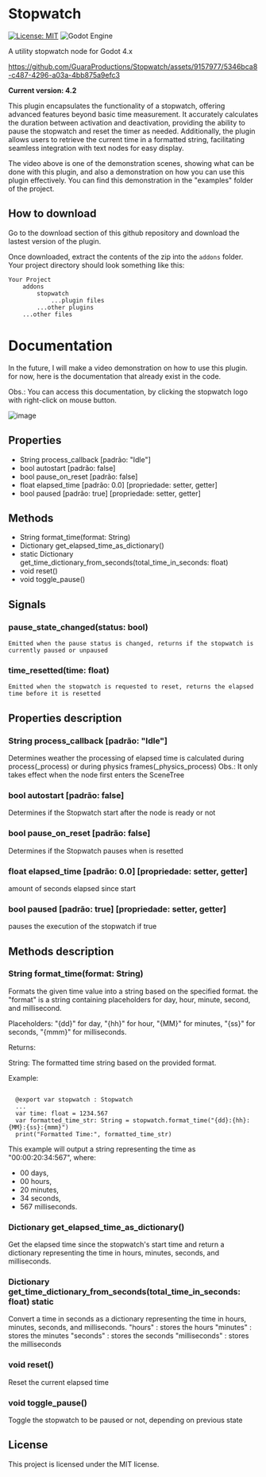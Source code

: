 # Stopwatch
[![License: MIT](https://img.shields.io/badge/License-MIT-yellow.svg)](https://opensource.org/licenses/MIT)
![Godot Engine](https://img.shields.io/badge/GODOT-%23FFFFFF.svg?style=for-the-badge&logo=godot-engine)

A utility stopwatch node for Godot 4.x

https://github.com/GuaraProductions/Stopwatch/assets/9157977/5346bca8-c487-4296-a03a-4bb875a9efc3

**Current version: 4.2**

This plugin encapsulates the functionality of a stopwatch, offering advanced features beyond basic time measurement. It accurately calculates the duration between activation and deactivation, providing the ability to pause the stopwatch and reset the timer as needed. Additionally, the plugin allows users to retrieve the current time in a formatted string, facilitating seamless integration with text nodes for easy display.

The video above is one of the demonstration scenes, showing what can be done with this plugin, and also a demonstration on how you can use this plugin effectively. You can find this demonstration in the "examples" folder of the project.

## How to download

Go to the download section of this github repository and download the lastest version of the plugin. 

Once downloaded, extract the contents of the zip into the ```addons``` folder. Your project directory should look something like this:

```
Your Project
    addons
        stopwatch
            ...plugin files
        ...other plugins
    ...other files
```

# Documentation

In the future, I will make a video demonstration on how to use this plugin. for now, here is the documentation that already exist in the code.

Obs.: You can access this documentation, by clicking the stopwatch logo with right-click on mouse button.

![image](https://github.com/GuaraProductions/Stopwatch/assets/9157977/0fa3a20a-8f0c-4d0a-a4ef-47c555abd8e8)

## Properties
 - String process_callback [padrão: "Idle"]
 - bool autostart [padrão: false]
 - bool pause_on_reset [padrão: false]
 - float elapsed_time [padrão: 0.0] [propriedade: setter, getter]
 - bool paused [padrão: true] [propriedade: setter, getter]

## Methods
 - String format_time(format: String)
 - Dictionary get_elapsed_time_as_dictionary()
 - static Dictionary get_time_dictionary_from_seconds(total_time_in_seconds: float)
 - void reset()
 - void toggle_pause()

## Signals

### pause_state_changed(status: bool)
    Emitted when the pause status is changed, returns if the stopwatch is currently paused or unpaused

### time_resetted(time: float)
    Emitted when the stopwatch is requested to reset, returns the elapsed time before it is resetted


## Properties description

### String process_callback [padrão: "Idle"]

Determines weather the processing of elapsed time is calculated during process(_process) or during physics frames(_physics_process) Obs.: It only takes effect when the node first enters the SceneTree


### bool autostart [padrão: false]

Determines if the Stopwatch start after the node is ready or not


### bool pause_on_reset [padrão: false]

Determines if the Stopwatch pauses when is resetted


### float elapsed_time [padrão: 0.0] [propriedade: setter, getter]

amount of seconds elapsed since start


### bool paused [padrão: true] [propriedade: setter, getter]

pauses the execution of the stopwatch if true


## Methods description

### String format_time(format: String)

Formats the given time value into a string based on the specified format. the "format" is a string containing placeholders for day, hour, minute, second, and millisecond.

Placeholders: "{dd}" for day, "{hh}" for hour, "{MM}" for minutes, "{ss}" for seconds, "{mmm}" for milliseconds.
 
Returns:
 
String: The formatted time string based on the provided format.
 
Example:
```gdscript

  @export var stopwatch : Stopwatch
  ...
  var time: float = 1234.567
  var formatted_time_str: String = stopwatch.format_time("{dd}:{hh}:{MM}:{ss}:{mmm}")
  print("Formatted Time:", formatted_time_str)
```
This example will output a string representing the time as "00:00:20:34:567", where:
 
- 00 days,
- 00 hours,
- 20 minutes,
- 34 seconds,
- 567 milliseconds.


### Dictionary get_elapsed_time_as_dictionary()

Get the elapsed time since the stopwatch's start time and return a dictionary representing the time in hours, minutes, seconds, and milliseconds.


### Dictionary get_time_dictionary_from_seconds(total_time_in_seconds: float) static

Convert a time in seconds as a dictionary representing the time in hours, minutes, seconds, and milliseconds. 
"hours" : stores the hours 
"minutes" : stores the minutes 
"seconds" : stores the seconds 
"milliseconds" : stores the milliseconds


### void reset()

Reset the current elapsed time


### void toggle_pause()

Toggle the stopwatch to be paused or not, depending on previous state

## License

This project is licensed under the MIT license.
